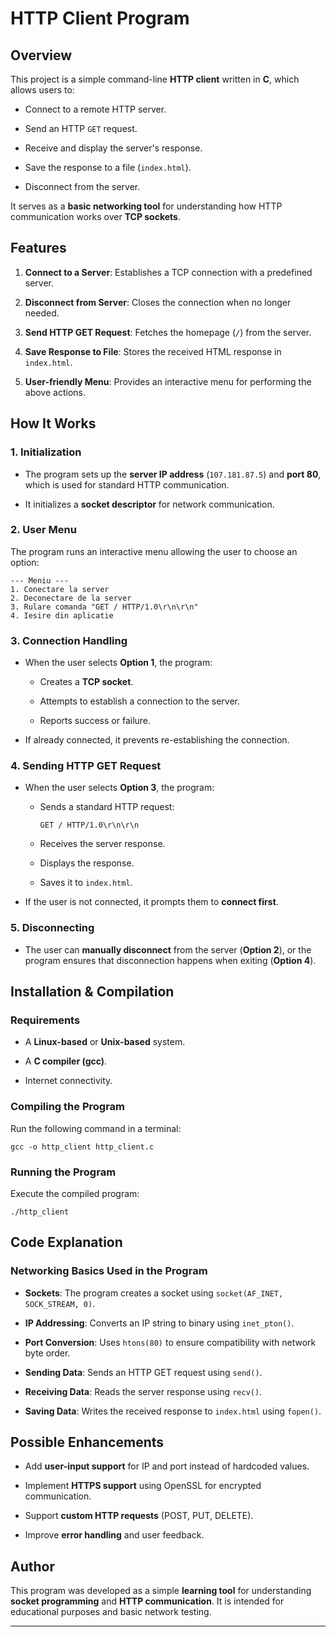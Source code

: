 
# HTTP Client Program

## Overview

This project is a simple command-line **HTTP client** written in **C**, which allows users to:

-   Connect to a remote HTTP server.
    
-   Send an HTTP `GET` request.
    
-   Receive and display the server's response.
    
-   Save the response to a file (`index.html`).
    
-   Disconnect from the server.
    

It serves as a **basic networking tool** for understanding how HTTP communication works over **TCP sockets**.

## Features

1.  **Connect to a Server**: Establishes a TCP connection with a predefined server.
    
2.  **Disconnect from Server**: Closes the connection when no longer needed.
    
3.  **Send HTTP GET Request**: Fetches the homepage (`/`) from the server.
    
4.  **Save Response to File**: Stores the received HTML response in `index.html`.
    
5.  **User-friendly Menu**: Provides an interactive menu for performing the above actions.
    

## How It Works

### 1. Initialization

-   The program sets up the **server IP address** (`107.181.87.5`) and **port 80**, which is used for standard HTTP communication.
    
-   It initializes a **socket descriptor** for network communication.
    

### 2. User Menu

The program runs an interactive menu allowing the user to choose an option:

```
--- Meniu ---
1. Conectare la server
2. Deconectare de la server
3. Rulare comanda "GET / HTTP/1.0\r\n\r\n"
4. Iesire din aplicatie
```

### 3. Connection Handling

-   When the user selects **Option 1**, the program:
    
    -   Creates a **TCP socket**.
        
    -   Attempts to establish a connection to the server.
        
    -   Reports success or failure.
        
-   If already connected, it prevents re-establishing the connection.
    

### 4. Sending HTTP GET Request

-   When the user selects **Option 3**, the program:
    
    -   Sends a standard HTTP request:
        
        ```
        GET / HTTP/1.0\r\n\r\n
        ```
        
    -   Receives the server response.
        
    -   Displays the response.
        
    -   Saves it to `index.html`.
        
-   If the user is not connected, it prompts them to **connect first**.
    

### 5. Disconnecting

-   The user can **manually disconnect** from the server (**Option 2**), or the program ensures that disconnection happens when exiting (**Option 4**).
    

## Installation & Compilation

### **Requirements**

-   A **Linux-based** or **Unix-based** system.
    
-   A **C compiler (gcc)**.
    
-   Internet connectivity.
    

### **Compiling the Program**

Run the following command in a terminal:

```
gcc -o http_client http_client.c
```

### **Running the Program**

Execute the compiled program:

```
./http_client
```

## Code Explanation

### **Networking Basics Used in the Program**

-   **Sockets**: The program creates a socket using `socket(AF_INET, SOCK_STREAM, 0)`.
    
-   **IP Addressing**: Converts an IP string to binary using `inet_pton()`.
    
-   **Port Conversion**: Uses `htons(80)` to ensure compatibility with network byte order.
    
-   **Sending Data**: Sends an HTTP GET request using `send()`.
    
-   **Receiving Data**: Reads the server response using `recv()`.
    
-   **Saving Data**: Writes the received response to `index.html` using `fopen()`.
    

## Possible Enhancements

-   Add **user-input support** for IP and port instead of hardcoded values.
    
-   Implement **HTTPS support** using OpenSSL for encrypted communication.
    
-   Support **custom HTTP requests** (POST, PUT, DELETE).
    
-   Improve **error handling** and user feedback.
    

## Author

This program was developed as a simple **learning tool** for understanding **socket programming** and **HTTP communication**. It is intended for educational purposes and basic network testing.

----------
